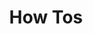 ---
layout: articles
title: How Tos
permalink: /howtos
pagination:
  enabled: true
  collection: howtos
  sort_field: 'date'
  sort_reverse: true
---